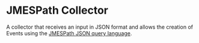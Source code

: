 # JMESPath Collector

A collector that receives an input in JSON format and allows the creation of Events using the [JMESPath JSON query language](http://jmespath.org/).
